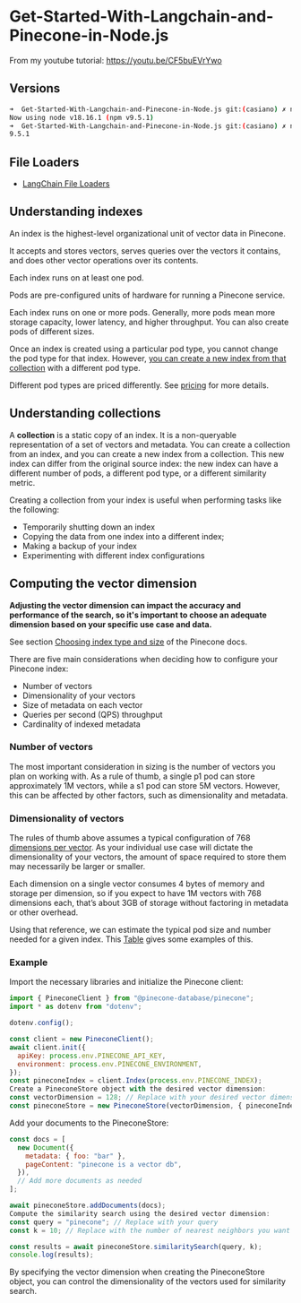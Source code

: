 # Get-Started-With-Langchain-and-Pinecone-in-Node.js

From my youtube tutorial: https://youtu.be/CF5buEVrYwo

## Versions

```bash
➜  Get-Started-With-Langchain-and-Pinecone-in-Node.js git:(casiano) ✗ nvm use v18.16
Now using node v18.16.1 (npm v9.5.1)
➜  Get-Started-With-Langchain-and-Pinecone-in-Node.js git:(casiano) ✗ npm --version
9.5.1
```

## File Loaders

* [LangChain File Loaders](https://js.langchain.com/docs/modules/data_connection/document_loaders/integrations/file_loaders/)

## Understanding indexes

An index is the highest-level organizational unit of vector data in Pinecone. 

It accepts and stores vectors, serves queries over the vectors it contains, and does other vector operations over its contents. 

Each index runs on at least one pod.

Pods are pre-configured units of hardware for running a Pinecone service. 

Each index runs on one or more pods. Generally, more pods mean more storage capacity, lower latency, and higher throughput. You can also create pods of different sizes.

Once an index is created using a particular pod type, you cannot change the pod type for that index. However, [you can create a new index from that collection](https://docs.pinecone.io/docs/manage-indexes/#create-an-index-from-a-collection) with a different pod type. 


Different pod types are priced differently. See [pricing](https://www.pinecone.io/pricing/) for more details.

## Understanding collections

A **collection** is a static copy of an index. It is a non-queryable representation of a set of vectors and metadata. You can create a collection from an index, and you can create a new index from a collection. This new index can differ from the original source index: the new index can have a different number of pods, a different pod type, or a different similarity metric.

Creating a collection from your index is useful when performing tasks like the following:

- Temporarily shutting down an index
- Copying the data from one index into a different index;
- Making a backup of your index
- Experimenting with different index configurations

## Computing the vector dimension

**Adjusting the vector dimension can impact the accuracy and performance of the search, so it's important to choose an adequate dimension based on your specific use case and data.**

See section [Choosing index type and size](https://docs.pinecone.io/docs/choosing-index-type-and-size) of  the Pinecone docs.

There are five main considerations when deciding how to configure your Pinecone index:

- Number of vectors
- Dimensionality of your vectors
- Size of metadata on each vector
- Queries per second (QPS) throughput
- Cardinality of indexed metadata

### Number of vectors

The most important consideration in sizing is the number of vectors you plan on working with. As a rule of thumb, a single p1 pod can store approximately 1M vectors, while a s1 pod can store 5M vectors. However, this can be affected by other factors, such as dimensionality and metadata.

### Dimensionality of vectors

The rules of thumb above assumes a typical configuration of 768 [dimensions per vector](https://docs.pinecone.io/docs/manage-indexes/#creating-an-index). As your individual use case will dictate the dimensionality of your vectors, the amount of space required to store them may necessarily be larger or smaller.

Each dimension on a single vector consumes 4 bytes of memory and storage per dimension, so if you expect to have 1M vectors with 768 dimensions each, that’s about 3GB of storage without factoring in metadata or other overhead. 

Using that reference, we can estimate the typical pod size and number needed for a given index. This [Table](https://docs.pinecone.io/docs/choosing-index-type-and-size#dimensionality-of-vectors)  gives some examples of this.

### Example

Import the necessary libraries and initialize the Pinecone client:

```js
import { PineconeClient } from "@pinecone-database/pinecone";
import * as dotenv from "dotenv";

dotenv.config();

const client = new PineconeClient();
await client.init({
  apiKey: process.env.PINECONE_API_KEY,
  environment: process.env.PINECONE_ENVIRONMENT,
});
const pineconeIndex = client.Index(process.env.PINECONE_INDEX);
Create a PineconeStore object with the desired vector dimension:
const vectorDimension = 128; // Replace with your desired vector dimension
const pineconeStore = new PineconeStore(vectorDimension, { pineconeIndex });
```

Add your documents to the PineconeStore:

```js
const docs = [
  new Document({
    metadata: { foo: "bar" },
    pageContent: "pinecone is a vector db",
  }),
  // Add more documents as needed
];

await pineconeStore.addDocuments(docs);
Compute the similarity search using the desired vector dimension:
const query = "pinecone"; // Replace with your query
const k = 10; // Replace with the number of nearest neighbors you want to retrieve

const results = await pineconeStore.similaritySearch(query, k);
console.log(results);
```
By specifying the vector dimension when creating the PineconeStore object, you can control the dimensionality of the vectors used for similarity search. 


